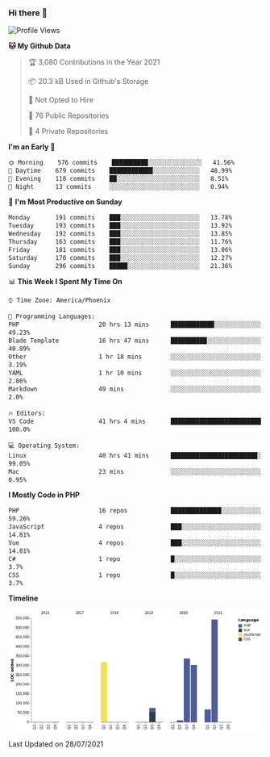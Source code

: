 ### Hi there 👋

<!--START_SECTION:waka-->
![Profile Views](http://img.shields.io/badge/Profile%20Views-0-blue)

**🐱 My Github Data** 

> 🏆 3,080 Contributions in the Year 2021
 > 
> 📦 20.3 kB Used in Github's Storage 
 > 
> 🚫 Not Opted to Hire
 > 
> 📜 76 Public Repositories 
 > 
> 🔑 4 Private Repositories  
 > 
**I'm an Early 🐤** 

```text
🌞 Morning    576 commits    ██████████░░░░░░░░░░░░░░░   41.56% 
🌆 Daytime    679 commits    ████████████░░░░░░░░░░░░░   48.99% 
🌃 Evening    118 commits    ██░░░░░░░░░░░░░░░░░░░░░░░   8.51% 
🌙 Night      13 commits     ░░░░░░░░░░░░░░░░░░░░░░░░░   0.94%

```
📅 **I'm Most Productive on Sunday** 

```text
Monday       191 commits    ███░░░░░░░░░░░░░░░░░░░░░░   13.78% 
Tuesday      193 commits    ███░░░░░░░░░░░░░░░░░░░░░░   13.92% 
Wednesday    192 commits    ███░░░░░░░░░░░░░░░░░░░░░░   13.85% 
Thursday     163 commits    ███░░░░░░░░░░░░░░░░░░░░░░   11.76% 
Friday       181 commits    ███░░░░░░░░░░░░░░░░░░░░░░   13.06% 
Saturday     170 commits    ███░░░░░░░░░░░░░░░░░░░░░░   12.27% 
Sunday       296 commits    █████░░░░░░░░░░░░░░░░░░░░   21.36%

```


📊 **This Week I Spent My Time On** 

```text
⌚︎ Time Zone: America/Phoenix

💬 Programming Languages: 
PHP                      20 hrs 13 mins      ████████████░░░░░░░░░░░░░   49.23% 
Blade Template           16 hrs 47 mins      ██████████░░░░░░░░░░░░░░░   40.89% 
Other                    1 hr 18 mins        ░░░░░░░░░░░░░░░░░░░░░░░░░   3.19% 
YAML                     1 hr 10 mins        ░░░░░░░░░░░░░░░░░░░░░░░░░   2.86% 
Markdown                 49 mins             ░░░░░░░░░░░░░░░░░░░░░░░░░   2.0%

🔥 Editors: 
VS Code                  41 hrs 4 mins       █████████████████████████   100.0%

💻 Operating System: 
Linux                    40 hrs 41 mins      ████████████████████████░   99.05% 
Mac                      23 mins             ░░░░░░░░░░░░░░░░░░░░░░░░░   0.95%

```

**I Mostly Code in PHP** 

```text
PHP                      16 repos            ██████████████░░░░░░░░░░░   59.26% 
JavaScript               4 repos             ███░░░░░░░░░░░░░░░░░░░░░░   14.81% 
Vue                      4 repos             ███░░░░░░░░░░░░░░░░░░░░░░   14.81% 
C#                       1 repo              █░░░░░░░░░░░░░░░░░░░░░░░░   3.7% 
CSS                      1 repo              █░░░░░░░░░░░░░░░░░░░░░░░░   3.7%

```


**Timeline**

![Chart not found](https://raw.githubusercontent.com/mikebronner/mikebronner/master/charts/bar_graph.png) 


 Last Updated on 28/07/2021
<!--END_SECTION:waka-->

<!--
**mikebronner/mikebronner** is a ✨ _special_ ✨ repository because its `README.md` (this file) appears on your GitHub profile.

Here are some ideas to get you started:

- 🔭 I’m currently working on ...
- 🌱 I’m currently learning ...
- 👯 I’m looking to collaborate on ...
- 🤔 I’m looking for help with ...
- 💬 Ask me about ...
- 📫 How to reach me: ...
- 😄 Pronouns: ...
- ⚡ Fun fact: ...
-->
